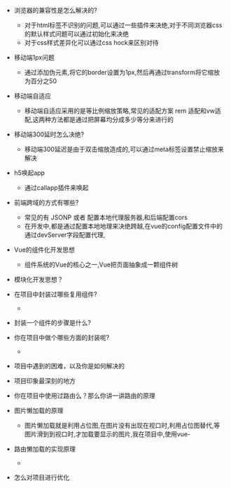 



- 浏览器的兼容性是怎么解决的?

    - 对于html标签不识别的问题,可以通过一些插件来决绝,对于不同浏览器css的默认样式问题可以通过初始化来决绝
    - 对于css样式差异化可以通过css hock来区别对待

- 移动端1px问题

    - 通过添加伪元素,将它的border设置为1px,然后再通过transform将它缩放为百分之50

- 移动端自适应

    - 移动端自适应采用的是等比例缩放策略,常见的适配方案 rem 适配和vw适配,这两种方法都是通过把屏幕均分成多少等分来进行的 

- 移动端300延时怎么决绝?

    - 移动端300延迟是由于双击缩放造成的,可以通过meta标签设置禁止缩放来解决

- h5唤起app

    - 通过callapp插件来唤起

- 前端跨域的方式有哪些?

    - 常见的有 JSONP 或者 配置本地代理服务器,和后端配置cors
    - 在开发中,都是通过配置本地地理来决绝跨越,在vue的config配置文件中的通过devServer字段配置代理,

- Vue的组件化开发思想
  
    - 组件系统的Vue的核心之一,Vue把页面抽象成一颗组件树
    
- 模块化开发思想？

- 在项目中封装过哪些复用组件?

    -  

- 封装一个组件的步骤是什么?

- 你在项目中做个哪些方面的封装呢?

    - 

- 项目中遇到的困难，以及你是如何解决的

- 项目印象最深刻的地方

- 你在项目中使用过路由么？那么你讲一讲路由的原理

- 图片懒加载的原理
  
    - 图片懒加载就是利用占位图,在图片没有出现在视口时,利用占位图替代,等图片滑到到视口时,才加载要显示的图片,我在项目中,使用vue-
    
- 路由懒加载的实现原理
  
    - 
    
- 怎么对项目进行优化

    


